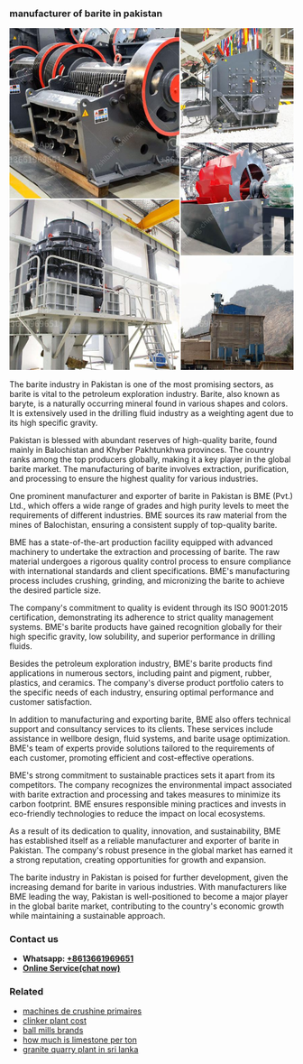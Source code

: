<h3>manufacturer of barite in pakistan</h3><img src='1708408313.jpg' alt=''><p>The barite industry in Pakistan is one of the most promising sectors, as barite is vital to the petroleum exploration industry. Barite, also known as baryte, is a naturally occurring mineral found in various shapes and colors. It is extensively used in the drilling fluid industry as a weighting agent due to its high specific gravity.</p><p>Pakistan is blessed with abundant reserves of high-quality barite, found mainly in Balochistan and Khyber Pakhtunkhwa provinces. The country ranks among the top producers globally, making it a key player in the global barite market. The manufacturing of barite involves extraction, purification, and processing to ensure the highest quality for various industries.</p><p>One prominent manufacturer and exporter of barite in Pakistan is BME (Pvt.) Ltd., which offers a wide range of grades and high purity levels to meet the requirements of different industries. BME sources its raw material from the mines of Balochistan, ensuring a consistent supply of top-quality barite.</p><p>BME has a state-of-the-art production facility equipped with advanced machinery to undertake the extraction and processing of barite. The raw material undergoes a rigorous quality control process to ensure compliance with international standards and client specifications. BME's manufacturing process includes crushing, grinding, and micronizing the barite to achieve the desired particle size.</p><p>The company's commitment to quality is evident through its ISO 9001:2015 certification, demonstrating its adherence to strict quality management systems. BME's barite products have gained recognition globally for their high specific gravity, low solubility, and superior performance in drilling fluids.</p><p>Besides the petroleum exploration industry, BME's barite products find applications in numerous sectors, including paint and pigment, rubber, plastics, and ceramics. The company's diverse product portfolio caters to the specific needs of each industry, ensuring optimal performance and customer satisfaction.</p><p>In addition to manufacturing and exporting barite, BME also offers technical support and consultancy services to its clients. These services include assistance in wellbore design, fluid systems, and barite usage optimization. BME's team of experts provide solutions tailored to the requirements of each customer, promoting efficient and cost-effective operations.</p><p>BME's strong commitment to sustainable practices sets it apart from its competitors. The company recognizes the environmental impact associated with barite extraction and processing and takes measures to minimize its carbon footprint. BME ensures responsible mining practices and invests in eco-friendly technologies to reduce the impact on local ecosystems.</p><p>As a result of its dedication to quality, innovation, and sustainability, BME has established itself as a reliable manufacturer and exporter of barite in Pakistan. The company's robust presence in the global market has earned it a strong reputation, creating opportunities for growth and expansion.</p><p>The barite industry in Pakistan is poised for further development, given the increasing demand for barite in various industries. With manufacturers like BME leading the way, Pakistan is well-positioned to become a major player in the global barite market, contributing to the country's economic growth while maintaining a sustainable approach.</p><h3>Contact us</h3><ul><li><strong>Whatsapp:&nbsp;<a href="https://wa.me/8613661969651">+8613661969651</a></strong></li><li><a href="https://swt.shibang-china.com/?git&amp;zhl&amp;manufacturer of barite in pakistan"><strong>Online Service(chat now)</strong></a></li></ul><h3>Related</h3><ul><li><a href='machines de crushine primaires.md'>machines de crushine primaires</a></li><li><a href='clinker plant cost.md'>clinker plant cost</a></li><li><a href='ball mills brands.md'>ball mills brands</a></li><li><a href='how much is limestone per ton.md'>how much is limestone per ton</a></li><li><a href='granite quarry plant in sri lanka.md'>granite quarry plant in sri lanka</a></li></ul>